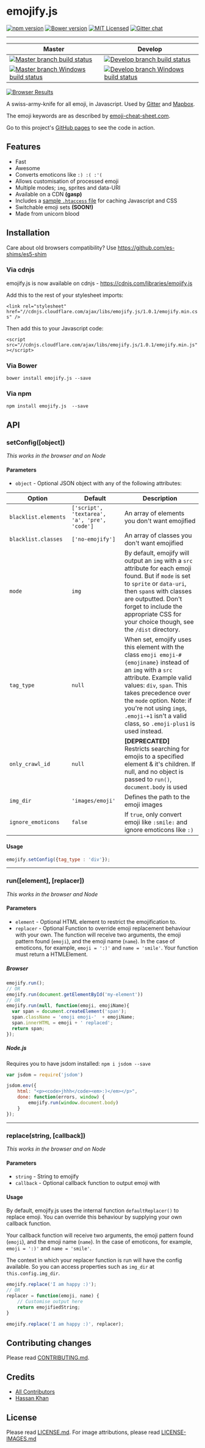 # emojify.js

[![npm version][ico-npm]][package-npm]
[![Bower version][ico-bower]][package-bower]
[![MIT Licensed][ico-license]][license]
[![Gitter chat][ico-gitter]][gitter]

---

Master | Develop
--- | ---
[![Master branch build status][ico-build]][travis] | [![Develop branch build status][ico-build-dev]][travis]
[![Master branch Windows build status][ico-windows-build]][appveyor] | [![Develop branch Windows build status][ico-windows-build-dev]][appveyor]

[![Browser Results](https://ci.testling.com/hassankhan/emojify.js.png)](https://ci.testling.com/hassankhan/emojify.js)

A swiss-army-knife for all emoji, in Javascript. Used by [Gitter](https://gitter.im/) and [Mapbox](https://www.mapbox.com/blog/emoji-map-markers/).

The emoji keywords are as described by [emoji-cheat-sheet.com](http://www.emoji-cheat-sheet.com).

Go to this project's [GitHub pages](http://hassankhan.github.com/emojify.js) to see the code in action.












































































<extoc></extoc>

## Features

- Fast
- Awesome
- Converts emoticons like `:) :( :'(`
- Allows customisation of processed emoji
- Multiple modes; `img`, sprites and data-URI
- Available on a CDN **(gasp)**
- Includes a [sample `.htaccess` file](.htaccess) for caching Javascript and CSS
- Switchable emoji sets **(SOON!)**
- Made from unicorn blood

## Installation

Care about old browsers compatibility? Use https://github.com/es-shims/es5-shim

### Via cdnjs

emojify.js is now available on cdnjs - https://cdnjs.com/libraries/emojify.js

Add this to the rest of your stylesheet imports:

`<link rel="stylesheet" href="//cdnjs.cloudflare.com/ajax/libs/emojify.js/1.0.1/emojify.min.css" />`

Then add this to your Javascript code:

`<script src="//cdnjs.cloudflare.com/ajax/libs/emojify.js/1.0.1/emojify.min.js"></script>`

### Via Bower

`bower install emojify.js --save`

### Via npm

`npm install emojify.js  --save`

## API

### setConfig([object])

*This works in the browser and on Node*

#### Parameters

- `object` - Optional JSON object with any of the following attributes:

Option | Default | Description
--- | --- | ---
`blacklist.elements` | `['script', 'textarea', 'a', 'pre', 'code']` | An array of elements you don't want emojified
`blacklist.classes` | `['no-emojify']` | An array of classes you don't want emojified
`mode` | `img` | By default, emojify will output an `img` with a `src` attribute for each emoji found. But if `mode` is set to `sprite` or `data-uri`, then `span`s with classes are outputted. Don't forget to include the appropriate CSS for your choice though, see the `/dist` directory.
`tag_type` | `null` | When set, emojify uses this element with the class `emoji emoji-#{emojiname}` instead of an `img` with a `src` attribute.  Example valid values: `div`, `span`. This takes precedence over the `mode` option. Note: if you're not using `img`s, `.emoji-+1` isn't a valid class, so `.emoji-plus1` is used instead.
`only_crawl_id` | `null` | **[DEPRECATED]** Restricts searching for emojis to a specified element & it's children. If null, and no object is passed to `run()`, `document.body` is used
`img_dir` | `'images/emoji'` | Defines the path to the emoji images
`ignore_emoticons` | `false` | If `true`, only convert emoji like `:smile:` and ignore emoticons like `:)`

#### Usage
```js
emojify.setConfig({tag_type : 'div'});
```

---

### run([element], [replacer])

*This works in the browser and Node*

#### Parameters
- `element` - Optional HTML element to restrict the emojification to.
- `replacer` - Optional Function to override emoji replacement behaviour with your own. The function will receive two arguments, the emoji pattern found (`emoji`), and the emoji name (`name`). In the case of emoticons, for example, `emoji = ':)'` and `name = 'smile'`. Your function must return a HTMLElement.


##### Browser
```js
emojify.run();
// OR
emojify.run(document.getElementById('my-element'))
// OR
emojify.run(null, function(emoji, emojiName){
  var span = document.createElement('span');
  span.className = 'emoji emoji-'  + emojiName;
  span.innerHTML = emoji + ' replaced';
  return span;
});
```

##### Node.js
Requires you to have jsdom installed:
`npm i jsdom --save`

```js
var jsdom = require('jsdom')

jsdom.env({
    html: "<p><code>jhhh</code><em>:)</em></p>",
    done: function(errors, window) {
        emojify.run(window.document.body)
    }
});
```
---

### replace(string, [callback])

*This works in the browser and on Node*

#### Parameters
- `string` - String to emojify
- `callback` - Optional callback function to output emoji with

#### Usage

By default, emojify.js uses the internal function `defaultReplacer()` to replace emoji. You can override this behaviour by supplying your own callback function.

Your callback function will receive two arguments, the emoji pattern found (`emoji`), and the emoji name (`name`). In the case of emoticons, for example, `emoji = ':)'` and `name = 'smile'`.

The context in which your replacer function is run will have the config available. So you can access properties such as `img_dir` at `this.config.img_dir`.

```js
emojify.replace('I am happy :)');
// OR
replacer = function(emoji, name) {
    // Customise output here
    return emojifiedString;
}

emojify.replace('I am happy :)', replacer);
```

## Contributing changes

Please read [CONTRIBUTING.md](CONTRIBUTING.md).

## Credits

- [All Contributors](https://github.com/hassankhan/emojify.js/contributors)
- [Hassan Khan](https://github.com/hassankhan)

## License

Please read [LICENSE.md](LICENSE.md). For image attributions, please read [LICENSE-IMAGES.md](LICENSE-IMAGES.md)

[travis]: https://travis-ci.org/hassankhan/emojify.js
[appveyor]: https://ci.appveyor.com/project/hassankhan/emojify-js
[package-bower]: http://bower.io/search/?q=emojify.js
[package-npm]: https://www.npmjs.org/package/emojify.js
[ico-build]: http://img.shields.io/travis/hassankhan/emojify.js.svg?style=flat-square
[ico-build-dev]: http://img.shields.io/travis/hassankhan/emojify.js/develop.svg?style=flat-square
[ico-windows-build]: https://ci.appveyor.com/api/projects/status/908bymld8nm3ykxm?svg=true
[ico-windows-build-dev]: https://ci.appveyor.com/api/projects/status/908bymld8nm3ykxm/branch/develop?svg=true
[ico-bower]: http://img.shields.io/bower/v/emojify.js.svg?style=flat-square
[ico-npm]: http://img.shields.io/npm/v/emojify.js.svg?style=flat-square
[ico-license]: http://img.shields.io/npm/l/emojify.js.svg?style=flat-square
[ico-gitter]: https://badges.gitter.im/hassankhan/emojify.js.svg
[license]: http://hassankhan.mit-license.org/
[gitter]: https://gitter.im/hassankhan/emojify.js

